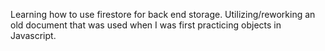 Learning how to use firestore for back end storage. Utilizing/reworking an old document that was used when I was first practicing objects in Javascript. 